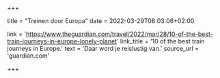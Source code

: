 +++

title = "Treinen door Europa"
date = 2022-03-29T08:03:06+02:00 

link = 'https://www.theguardian.com/travel/2022/mar/28/10-of-the-best-train-journeys-in-europe-lonely-planet'
link_title = '10 of the best train journeys in Europe.'
text = 'Daar word je reislustig van.'
source_url = 'guardian.com'

+++
